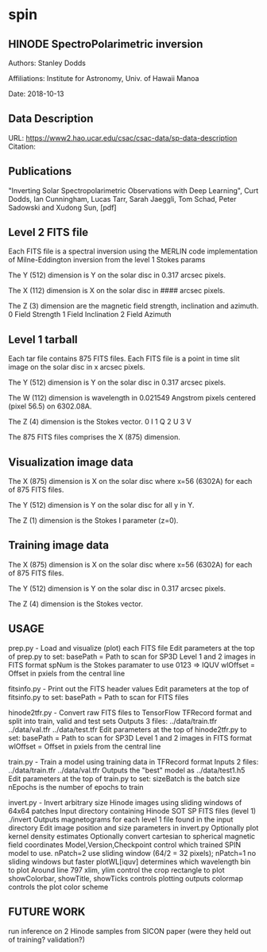 # spin
## HINODE SpectroPolarimetric inversion
Authors: Stanley Dodds

Affiliations: Institute for Astronomy, Univ. of Hawaii Manoa

Date: 2018-10-13

## Data Description
URL: https://www2.hao.ucar.edu/csac/csac-data/sp-data-description
Citation: 

## Publications
"Inverting Solar Spectropolarimetric Observations with Deep Learning", Curt Dodds, Ian Cunningham, Lucas Tarr, Sarah Jaeggli, Tom Schad, Peter Sadowski and Xudong Sun, [pdf]

## Level 2 FITS file
Each FITS file is a spectral inversion using the MERLIN code implementation of Milne-Eddington inversion from the level 1 Stokes params

The Y (512) dimension is Y on the solar disc in 0.317 arcsec pixels.

The X (112) dimension is X on the solar disc in #### arcsec pixels.

The Z (3) dimension are the magnetic field strength, inclination and azimuth.
0 Field Strength
1 Field Inclination
2 Field Azimuth

## Level 1 tarball
Each tar file contains 875 FITS files.
Each FITS file is a point in time slit image on the solar disc in x arcsec pixels.

The Y (512) dimension is Y on the solar disc in 0.317 arcsec pixels.

The W (112) dimension is wavelength in 0.021549 Angstrom pixels centered (pixel 56.5) on 6302.08A.

The Z (4) dimension is the Stokes vector.
0 I
1 Q
2 U
3 V

The 875 FITS files comprises the X (875) dimension.

## Visualization image data
The X (875) dimension is X on the solar disc where x=56 (6302A) for each of 875 FITS files.

The Y (512) dimension is Y on the solar disc for all y in Y.

The Z (1) dimension is the Stokes I parameter (z=0).

## Training image data
The X (875) dimension is X on the solar disc where x=56 (6302A) for each of 875 FITS files.

The Y (512) dimension is Y on the solar disc in 0.317 arcsec pixels.

The Z (4) dimension is the Stokes vector.

## USAGE
prep.py - Load and visualize (plot) each FITS file
Edit parameters at the top of prep.py to set:
  basePath = Path to scan for SP3D Level 1 and 2 images in FITS format
  spNum is the Stokes paramater to use 0123 => IQUV
  wlOffset = Offset in pxiels from the central line

fitsinfo.py - Print out the FITS header values
Edit parameters at the top of fitsinfo.py to set:
  basePath = Path to scan for FITS files

hinode2tfr.py - Convert raw FITS files to TensorFlow TFRecord format and split into train, valid and test sets
Outputs 3 files:
  ../data/train.tfr
  ../data/val.tfr
  ../data/test.tfr
Edit parameters at the top of hinode2tfr.py to set:
  basePath = Path to scan for SP3D Level 1 and 2 images in FITS format
  wlOffset = Offset in pxiels from the central line

train.py - Train a model using training data in TFRecord format
Inputs 2 files:
  ../data/train.tfr
  ../data/val.tfr
Outputs the "best" model as ../data/test1.h5
Edit parameters at the top of train.py to set:
  sizeBatch is the batch size
  nEpochs is the number of epochs to train

invert.py - Invert arbitrary size Hinode images using sliding windows of 64x64 patches
Input directory containing Hinode SOT SP FITS files (level 1)
  ./invert
Outputs magnetograms for each level 1 file found in the input directory
Edit image position and size parameters in invert.py
Optionally plot kernel density estimates
Optionally convert cartesian to spherical magnetic field coordinates
Model,Version,Checkpoint control which trained SPIN model to use.
nPatch=2 use sliding window (64/2 = 32 pixels); nPatch=1 no sliding windows but faster
plotWL[iquv] determines which wavelength bin to plot
Around line 797 
xlim, ylim control the crop rectangle to plot
showColorbar, showTitle, showTicks controls plotting outputs
colormap controls the plot color scheme

## FUTURE WORK

run inference on 2 Hinode samples from SICON paper (were they held out of training? validation?)

